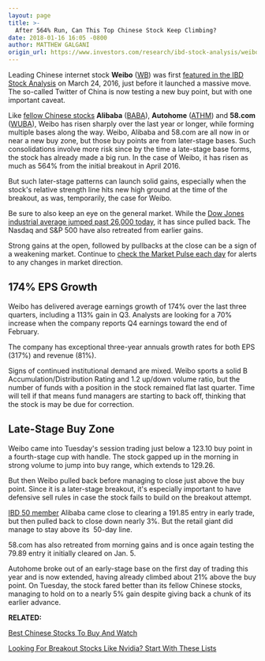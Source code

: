 ```yaml
---
layout: page
title: >-
  After 564% Run, Can This Top Chinese Stock Keep Climbing?
date: 2018-01-16 16:05 -0800
author: MATTHEW GALGANI
origin_url: https://www.investors.com/research/ibd-stock-analysis/weibo-alibaba-58com-test-late-stage-breakouts/
---
```





Leading Chinese internet stock **Weibo** ([WB](https://research.investors.com/quote.aspx?symbol=WB)) was first [featured in the IBD Stock Analysis](https://www.investors.com/research/ibd-stock-analysis/two-factors-driving-explosive-growth-for-the-twitter-of-china/) on March 24, 2016, just before it launched a massive move. The so-called Twitter of China is now testing a new buy point, but with one important caveat.









 
 
 Like [fellow Chinese stocks](https://www.investors.com/news/best-chinese-stocks-to-buy-and-watch/) **Alibaba** ([BABA](https://research.investors.com/quote.aspx?symbol=BABA)), **Autohome** ([ATHM](https://research.investors.com/quote.aspx?symbol=ATHM)) and **58.com** ([WUBA](https://research.investors.com/quote.aspx?symbol=WUBA)), Weibo has risen sharply over the last year or longer, while forming multiple bases along the way.
Weibo, Alibaba and 58.com are all now in or near a new buy zone, but those buy points are from later-stage bases. Such consolidations involve more risk since by the time a late-stage base forms, the stock has already made a big run. In the case of Weibo, it has risen as much as 564% from the initial breakout in April 2016.


But such later-stage patterns can launch solid gains, especially when the stock's relative strength line hits new high ground at the time of the breakout, as was, temporarily, the case for Weibo.


Be sure to also keep an eye on the general market. While the [Dow Jones industrial average jumped past 26,000 today](https://www.investors.com/category/market-trend/stock-market-today/), it has since pulled back. The Nasdaq and S&P 500 have also retreated from earlier gains.


Strong gains at the open, followed by pullbacks at the close can be a sign of a weakening market. Continue to [check the Market Pulse each day](https://www.investors.com/ibd-videos/?cvid=2385970) for alerts to any changes in market direction.


174% EPS Growth
---------------


Weibo has delivered average earnings growth of 174% over the last three quarters, including a 113% gain in Q3. Analysts are looking for a 70% increase when the company reports Q4 earnings toward the end of February.


The company has exceptional three-year annuals growth rates for both EPS (317%) and revenue (81%).


Signs of continued institutional demand are mixed. Weibo sports a solid B Accumulation/Distribution Rating and 1.2 up/down volume ratio, but the number of funds with a position in the stock remained flat last quarter. Time will tell if that means fund managers are starting to back off, thinking that the stock is may be due for correction.


Late-Stage Buy Zone
-------------------


Weibo came into Tuesday's session trading just below a 123.10 buy point in a fourth-stage cup with handle. The stock gapped up in the morning in strong volume to jump into buy range, which extends to 129.26.


But then Weibo pulled back before managing to close just above the buy point. Since it is a later-stage breakout, it's especially important to have defensive sell rules in case the stock fails to build on the breakout attempt.



[IBD 50 member](https://research.investors.com/stock-lists/ibd-50/) Alibaba came close to clearing a 191.85 entry in early trade, but then pulled back to close down nearly 3%. But the retail giant did manage to stay above its  50-day line.


58.com has also retreated from morning gains and is once again testing the 79.89 entry it initially cleared on Jan. 5.


Autohome broke out of an early-stage base on the first day of trading this year and is now extended, having already climbed about 21% above the buy point. On Tuesday, the stock fared better than its fellow Chinese stocks, managing to hold on to a nearly 5% gain despite giving back a chunk of its earlier advance.


**RELATED:**


[Best Chinese Stocks To Buy And Watch](https://www.investors.com/news/best-chinese-stocks-to-buy-and-watch/)


[Looking For Breakout Stocks Like Nvidia? Start With These Lists](https://www.investors.com/how-to-invest/investors-corner/looking-for-the-best-stocks-to-buy-and-watch-start-here/)




